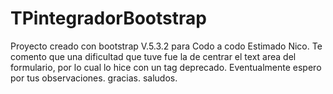 # TPintegradorBootstrap
Proyecto creado con bootstrap V.5.3.2 para Codo a codo
Estimado Nico. Te comento que una dificultad que tuve fue la de centrar el text area del formulario, por lo cual lo hice con un tag deprecado.
Eventualmente espero por tus observaciones. gracias. saludos.
